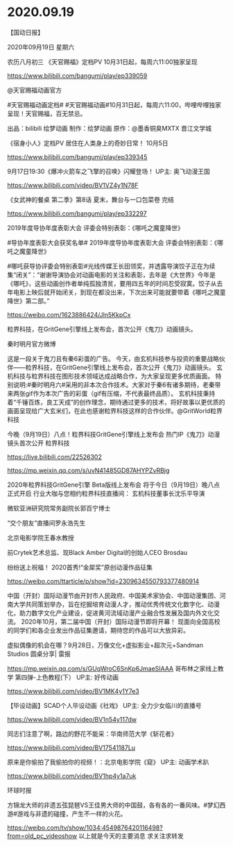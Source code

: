 # 2020.09.19

【国动日报】

2020年09月19日  星期六

农历八月初三
 《天官赐福》定档PV 10月31日起，每周六11:00独家呈现

https://www.bilibili.com/bangumi/play/ep339059

@天官赐福动画官方                            

#天官赐福动画定档# #天官赐福动画#10月31日起，每周六11:00，哔哩哔哩独家呈现！天官赐福，百无禁忌。

出品：bilibili 绘梦动画
制作：绘梦动画
原作：@墨香铜臭MXTX 晋江文学城


《宿身小人》定档PV 居住在人类身上的奇妙日常！
10月5日

https://www.bilibili.com/bangumi/play/ep339345

 
9月17日19:30《爆冲火箭车之飞擎的召唤》闪耀登场！ UP主: 奥飞动漫王国

https://www.bilibili.com/video/BV1VZ4y1N78F



《女武神的餐桌 第二季》第8话 夏末，舞台与一口包菜卷
完结

https://www.bilibili.com/bangumi/play/ep332297


2019年度导协年度表彰大会 评委会特别表彰：《哪吒之魔童降世》

#导协年度表彰大会获奖名单#
2019年度导协年度表彰大会 评委会特别表彰：《哪吒之魔童降世》

#哪吒获导协评委会特别表彰#光线传媒王长田领奖，并透露导演饺子正在为续集“闭关”：“谢谢导演协会对动画电影的关注和表彰，去年是《大世界》今年是《哪吒》，这些动画创作者单纯孤独清贫，要用四五年的时间忍受寂寞。饺子从去年电影上映后就开始闭关，到现在都没出来，下次出来可能就要带着《哪吒之魔童降世》第二部。”

https://weibo.com/1623886424/Jln5KkpCx



粒界科技，在GritGene引擎线上发布会，首次公开《鬼刀》动画镜头。

秦时明月官方微博                    

这是一段关于鬼刀且有秦6彩蛋的广告。
今天，由玄机科技参与投资的重要战略伙伴——粒界科技，在GritGene引擎线上发布会，首次公开《鬼刀》动画镜头。
玄机科技与粒界科技在图形技术领域达成战略合作，为大家呈现更多优质画面。
特别说明:#秦时明月六#采用的非本次合作技术。大家对于秦6有诸多期待，老秦带来两张gif作为本次广告的彩蛋（gif有压缩，不代表最终品质）。
玄机科技秉持着“千锤百炼，良工天成”的创作理念，期待通过更多的技术，将好故事以更优质的画面呈现给广大玄米们，在此也感谢粒界科技这样的合作伙伴。@GritWorld粒界科技



今晚（9月19日）八点！粒界科技GritGene引擎线上发布会 热门IP《鬼刀》动漫镜头首次公开
粒界科技 

https://live.bilibili.com/22526302

https://mp.weixin.qq.com/s/uvN41485GD87AHYPZvRBjg

2020年粒界科技GritGene引擎 Beta版线上发布会
将于今日（9月19日）晚八点正式开启
行业大咖与您相约粒界科技直播间：
玄机科技董事长沈乐平导演

微软亚洲研究院常务副院长郭百宁博士

“交个朋友”直播间罗永浩先生

北京电影学院王春水教授

前Crytek艺术总监、现Black Amber Digital的创始人CEO Brosdau

纷纷送上祝福！
2020首秀!“金犀奖”原创动漫作品征集

https://weibo.com/ttarticle/p/show?id=2309634550793377480914

中国（开封）国际动漫节由开封市人民政府、中国美术家协会、中国动漫集团、河南大学共同策划举办，旨在挖掘培育动漫人才，推动优秀传统文化数字化、动漫化，助力数字文化产业建设，促进黄河流域动漫产业融合性发展及国内外文化交流。        2020年10月，第二届中国（开封）国际动漫节即将开幕！         现面向全国高校的同学们和各企业发出作品征集邀请，期待您的作品可以大放异彩。        


虚拟偶像的机会在哪？9月28日，万像文化+虚拟影业+超次元+Sandman Studios 圆桌分享| 雷报

https://mp.weixin.qq.com/s/GUqWroC6SnKp6JmaeSIAAA
哥布林之家线上教学 第四弹-上色教程(下） UP主: 好传动画

https://www.bilibili.com/video/BV1MK4y1Y7e3


【毕设动画】SCAD个人毕设动画《社戏》 UP主: 全力少女临川的直播号

https://www.bilibili.com/video/BV1n54y117dw



同志们注意了啊，路边的野花不能采：华南师范大学《斩花者》

https://www.bilibili.com/video/BV17541187Lu



原来是你偷拍了我偷拍你的视频！：北京电影学院《窥》 UP主: 动画学术趴

https://www.bilibili.com/video/BV1hp4y1a7uk



环球时报           

方锦龙大师的非遗五弦琵琶VS王佳男大师的中国鼓，各有各的一番风味。#梦幻西游#游戏与非遗的碰撞，产生不一样的火花。

https://weibo.com/tv/show/1034:4549876420116498?from=old_pc_videoshow
以上就是今天的主要消息
求关注求转发




